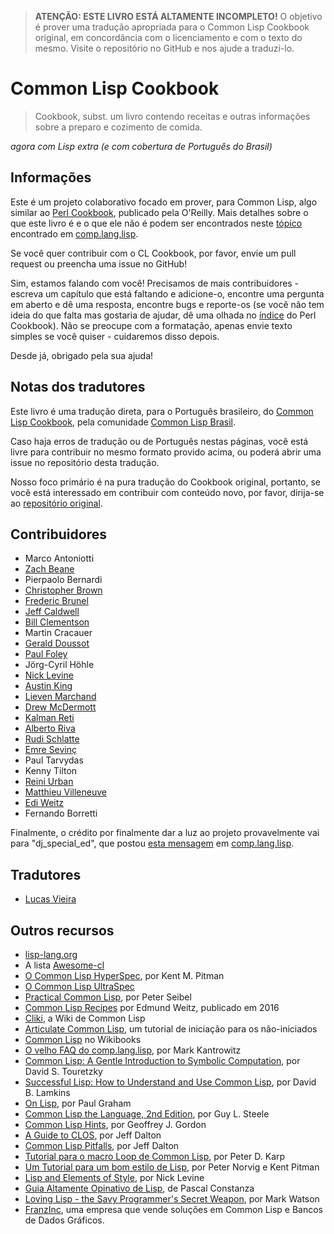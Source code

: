> **ATENÇÃO: ESTE LIVRO ESTÁ ALTAMENTE INCOMPLETO!**
> O objetivo é prover uma tradução apropriada para o Common Lisp Cookbook
> original, em concordância com o licenciamento e com o texto do mesmo.
> Visite o repositório no GitHub e nos ajude a traduzi-lo.

# Common Lisp Cookbook
> Cookbook, subst.
> um livro contendo receitas e outras informações sobre a preparo e cozimento de comida.

*agora com Lisp extra (e com cobertura de Português do Brasil)*

## Informações

Este é um projeto colaborativo focado em prover, para Common Lisp, algo
similar ao [Perl Cookbook][perl], publicado pela O'Reilly. Mais detalhes
sobre o que este livro é e o que ele não é podem ser encontrados neste [tópico][thread]
encontrado em [comp.lang.lisp][cll].

Se você quer contribuir com o CL Cookbook, por favor, envie um pull request ou preencha
uma issue no GitHub!

Sim, estamos falando com você! Precisamos de mais contribuidores - escreva um capítulo
que está faltando e adicione-o, encontre uma pergunta em aberto e dê uma resposta,
encontre bugs e reporte-os (se você não tem ideia do que falta mas gostaria de ajudar,
dê uma olhada no [índice][toc] do Perl Cookbook). Não se preocupe com a formatação,
apenas envie texto simples se você quiser - cuidaremos disso depois.

Desde já, obrigado pela sua ajuda!


## Notas dos tradutores

Este livro é uma tradução direta, para o Português brasileiro, do [Common Lisp Cookbook][original],
pela comunidade [Common Lisp Brasil][clbr].

Caso haja erros de tradução ou de Português nestas páginas, você está livre para contribuir
no mesmo formato provido acima, ou poderá abrir uma issue no repositório desta tradução.

Nosso foco primário é na pura tradução do Cookbook original, portanto, se você está interessado
em contribuir com conteúdo novo, por favor, dirija-se ao [repositório original][orig-repo].


## Contribuidores

* Marco Antoniotti
* [Zach Beane](mailto:xach@xach.com)
* Pierpaolo Bernardi
* [Christopher Brown](mailto:skeptomai@mac.com)
* [Frederic Brunel](mailto:brunel@mail.dotcom.fr)
* [Jeff Caldwell](mailto:jdcal@yahoo.com)
* [Bill Clementson](mailto:bill_clementson@yahoo.com)
* Martin Cracauer
* [Gerald Doussot](mailto:gdoussot@yahoo.com)
* [Paul Foley](mailto:mycroft@actrix.gen.nz)
* Jörg-Cyril Höhle
* [Nick Levine](mailto:ndl@ravenbrook.com)
* [Austin King](mailto:shout@ozten.com)
* [Lieven Marchand](mailto:mal@wyrd.be)
* [Drew McDermott](mailto:drew.mcdermott@yale.edu)
* [Kalman Reti](mailto:reti@ai.mit.edu)
* [Alberto Riva](mailto:alb@chip.org)
* [Rudi Schlatte](mailto:rschlatte@ist.tu-graz.ac.at)
* [Emre Sevinç](mailto:emres@bilgi.edu.tr)
* Paul Tarvydas
* Kenny Tilton
* [Reini Urban](mailto:rurban@x-ray.at)
* [Matthieu Villeneuve](mailto:matthieu@matthieu-villeneuve.net)
* [Edi Weitz](mailto:edi@agharta.de)
* Fernando Borretti

Finalmente, o crédito por finalmente dar a luz ao projeto provavelmente
vai para "dj\_special\_ed", que postou [esta mensagem][msg] em [comp.lang.lisp][cll].

## Tradutores

* [Lucas Vieira](mailto:lucasvieira@protonmail.com)

## Outros recursos

* [lisp-lang.org](http://lisp-lang.org/)
* A lista [Awesome-cl](https://github.com/CodyReichert/awesome-cl)
* [O Common Lisp HyperSpec](http://www.lispworks.com/documentation/HyperSpec/Front/index.htm), por Kent M. Pitman
* [O Common Lisp UltraSpec](http://phoe.tymoon.eu/clus/doku.php)
* [Practical Common Lisp](http://www.gigamonkeys.com/book/), por Peter Seibel
* [Common Lisp Recipes](http://weitz.de/cl-recipes/) por Edmund Weitz, publicado em 2016
* [Cliki](http://www.cliki.net/), a Wiki de Common Lisp
* [Articulate Common Lisp](http://articulate-lisp.com/), um tutorial de iniciação para os não-iniciados
* [Common Lisp](https://en.wikibooks.org/wiki/Common_Lisp) no Wikibooks
* [O velho FAQ do comp.lang.lisp](http://www-2.cs.cmu.edu/Groups//AI/html/faqs/lang/lisp/top.html), por Mark Kantrowitz
* [Common Lisp: A Gentle Introduction to Symbolic Computation](http://www-2.cs.cmu.edu/~dst/LispBook/), por David S. Touretzky
* [Successful Lisp: How to Understand and Use Common Lisp](http://www.psg.com/~dlamkins/sl/cover.html), por David B. Lamkins
* [On Lisp](http://www.paulgraham.com/onlisptext.html), por Paul Graham
* [Common Lisp the Language, 2nd Edition](http://www-2.cs.cmu.edu/Groups/AI/html/cltl/cltl2.html), por Guy L. Steele
* [Common Lisp Hints](http://www.n-a-n-o.com/lisp/cmucl-tutorials/LISP-tutorial.html), por Geoffrey J. Gordon
* [A Guide to CLOS](http://www.aiai.ed.ac.uk/~jeff/clos-guide.html), por Jeff Dalton
* [Common Lisp Pitfalls](http://www.aiai.ed.ac.uk/~jeff/lisp/cl-pitfalls), por Jeff Dalton
* [Tutorial para o macro Loop de Common Lisp](http://www.ai.sri.com/~pkarp/loop.html), por Peter D. Karp
* [Um Tutorial para um bom estilo de Lisp](https://www.cs.umd.edu/%7Enau/cmsc421/norvig-lisp-style.pdf), por Peter Norvig e Kent Pitman
* [Lisp and Elements of Style](http://www.nicklevine.org/declarative/lectures/), por Nick Levine
* [Guia Altamente Opinativo de Lisp](http://www.p-cos.net/lisp/guide.html), de Pascal Constanza
* [Loving Lisp - the Savy Programmer's Secret Weapon](https://leanpub.com/lovinglisp/), por Mark Watson
* [FranzInc](https://franz.com/), uma empresa que vende soluções em Common Lisp e Bancos de Dados Gráficos.


[original]: https://lispcookbook.github.io/cl-cookbook/
[orig-repo]: https://github.com/LispCookbook/cl-cookbook/
[clbr]: https://lisp.com.br
[perl]: http://www.oreilly.com/catalog/cookbook/
[thread]: http://groups.google.com/groups?threadm=m3it9soz3m.fsf%40bird.agharta.de
[cll]: news:comp.lang.lisp
[msg]: http://groups.google.com/groups?selm=76be8851.0201222259.70ecbcb1%40posting.google.com
[toc]: http://www.oreilly.com/catalog/cookbook/toc.html
[zip]: https://github.com/LispCookbook/cl-cookbook/archive/master.zip
[gh]: https://github.com/LispCookbook/cl-cookbook
[clog]: https://github.com/can3p/cl-cookbook/blob/master/CHANGELOG
